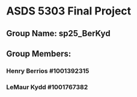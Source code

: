 # ASDS 5303 Final Project 
## Group Name: sp25_BerKyd
## Group Members:
### Henry Berrios #1001392315
### LeMaur Kydd #1001767382

